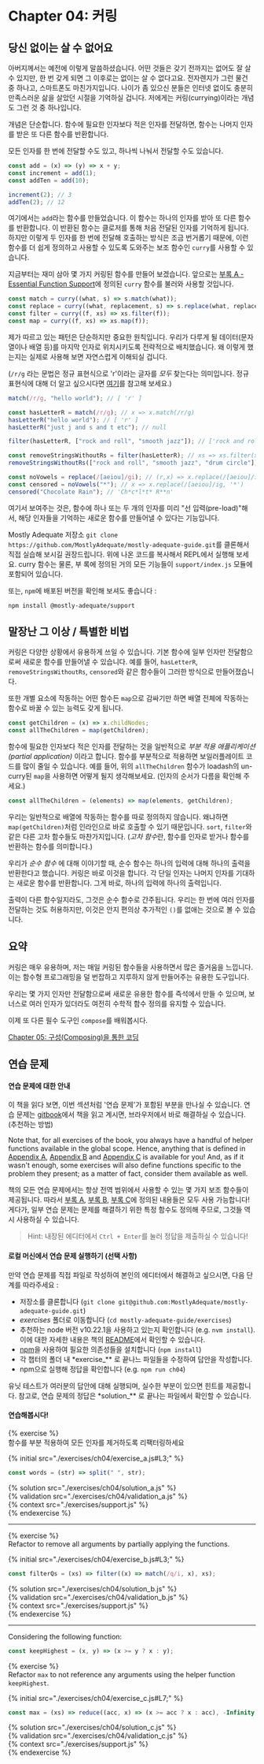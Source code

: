 # Chapter 04: 커링

## 당신 없이는 살 수 없어요

아버지께서는 예전에 이렇게 말씀하셨습니다. 어떤 것들은 갖기 전까지는 없어도 잘 살 수 있지만, 한 번 갖게 되면 그 이후로는 없이는 살 수 없다고요. 전자렌지가 그런 물건 중 하나고, 스마트폰도 마친가지입니다. 나이가 좀 있으신 분들은 인터넷 없이도 충분히 만족스러운 삶을 살았던 시절을 기억하실 겁니다. 저에게는 커링(currying)이라는 개념도 그런 것 중 하나입니다.

개념은 단순합니다. 함수에 필요한 인자보다 적은 인자를 전달하면, 함수는 나머지 인자를 받은 또 다른 함수를 반환합니다.

모든 인자를 한 번에 전달할 수도 있고, 하나씩 나눠서 전달할 수도 있습니다.

```js
const add = (x) => (y) => x + y;
const increment = add(1);
const addTen = add(10);

increment(2); // 3
addTen(2); // 12
```

여기에서는 `add`라는 함수를 만들었습니다. 이 함수는 하나의 인자를 받아 또 다른 함수를 반환합니다. 이 반환된 함수는 클로저를 통해 처음 전달된 인자를 기억하게 됩니다. 하지만 이렇게 두 인자를 한 번에 전달해 호출하는 방식은 조금 번거롭기 때문에, 이런 함수를 더 쉽게 정의하고 사용할 수 있도록 도와주는 보조 함수인 `curry`를 사용할 수 있습니다.

지금부터는 재미 삼아 몇 가지 커링된 함수를 만들어 보겠습니다. 앞으로는 [부록 A - Essential Function Support](./appendix_a.md)에 정의된 `curry` 함수를 불러와 사용할 것입니다.

```js
const match = curry((what, s) => s.match(what));
const replace = curry((what, replacement, s) => s.replace(what, replacement));
const filter = curry((f, xs) => xs.filter(f));
const map = curry((f, xs) => xs.map(f));
```

제가 따르고 있는 패턴은 단순하지만 중요한 원칙입니다. 우리가 다루게 될 데이터(문자열이나 배열 등)를 마지막 인자로 위치시키도록 전략적으로 배치했습니다. 왜 이렇게 했는지는 실제로 사용해 보면 자연스럽게 이해되실 겁니다.

(`/r/g` 라는 문법은 정규 표현식으로 'r'이라는 글자를 _모두_ 찾는다는 의미입니다. 정규 표현식에 대해 더 알고 싶으시다면 [여기](https://developer.mozilla.org/en-US/docs/Web/JavaScript/Guide/Regular_Expressions)를 참고해 보세요.)

```js
match(/r/g, "hello world"); // [ 'r' ]

const hasLetterR = match(/r/g); // x => x.match(/r/g)
hasLetterR("hello world"); // [ 'r' ]
hasLetterR("just j and s and t etc"); // null

filter(hasLetterR, ["rock and roll", "smooth jazz"]); // ['rock and roll']

const removeStringsWithoutRs = filter(hasLetterR); // xs => xs.filter(x => x.match(/r/g))
removeStringsWithoutRs(["rock and roll", "smooth jazz", "drum circle"]); // ['rock and roll', 'drum circle']

const noVowels = replace(/[aeiou]/gi); // (r,x) => x.replace(/[aeiou]/ig, r)
const censored = noVowels("*"); // x => x.replace(/[aeiou]/ig, '*')
censored("Chocolate Rain"); // 'Ch*c*l*t* R**n'
```

여기서 보여주는 것은, 함수에 하나 또는 두 개의 인자를 미리 "선 입력(pre-load)"해서, 해당 인자들을 기억하는 새로운 함수를 만들어낼 수 있다는 기능입니다.

Mostly Adequate 저장소 `git clone
https://github.com/MostlyAdequate/mostly-adequate-guide.git`를 클론해서 직접 실습해 보시길 권장드립니다. 위에 나온 코드를 복사해서 REPL에서 실행해 보세요. curry 함수는 물론, 부 록에 정의된 거의 모든 기능들이 `support/index.js` 모듈에 포함되어 있습니다.

또는, `npm`에 배포된 버전을 확인해 보셔도 좋습니다 :

```
npm install @mostly-adequate/support
```

## 말장난 그 이상 / 특별한 비법

커링은 다양한 상황에서 유용하게 쓰일 수 있습니다. 기본 함수에 일부 인자만 전달함으로써 새로운 함수를 만들어낼 수 있습니다. 예를 들어, `hasLetterR`, `removeStringsWithoutRs`, `censored`와 같은 함수들이 그러한 방식으로 만들어졌습니다.

또한 개별 요소에 작동하는 어떤 함수든 `map`으로 감싸기만 하면 배열 전체에 작동하는 함수로 바꿀 수 있는 능력도 갖게 됩니다.

```js
const getChildren = (x) => x.childNodes;
const allTheChildren = map(getChildren);
```

함수에 필요한 인자보다 적은 인자를 전달하는 것을 일반적으로 _부분 적용 애플리케이션(partial application)_ 이라고 합니다. 함수를 부분적으로 적용하면 보일러플레이트 코드를 많이 줄일 수 있습니다. 예를 들어, 위의 `allTheChildren` 함수가 loadash의 un-curry된 `map`을 사용하면 어떻게 될지 생각해보세요. (인자의 순서가 다름을 확인해 주세요.)

```js
const allTheChildren = (elements) => map(elements, getChildren);
```

우리는 일반적으로 배열에 작동하는 함수를 따로 정의하지 않습니다. 왜냐하면 `map(getChildren)`처럼 인라인으로 바로 호출할 수 있기 때문입니다. `sort`, `filter`와 같은 다른 고차 함수들도 마찬가지입니다. (*고차 함수*란, 함수를 인자로 받거나 함수를 반환하는 함수를 의미합니다.)

우리가 _순수 함수_ 에 대해 이야기할 때, 순수 함수는 하나의 입력에 대해 하나의 출력을 반환한다고 했습니다. 커링은 바로 이것을 합니다. 각 단일 인자는 나머지 인자를 기대하는 새로운 함수를 반환합니다. 그게 바로, 하나의 입력에 하나의 출력입니다.

출력이 다른 함수일지라도, 그것은 순수 함수로 간주됩니다. 우리는 한 번에 여러 인자를 전달하는 것도 허용하지만, 이것은 안지 편의상 추가적인 `()`를 없애는 것으로 볼 수 있습니다.

## 요약

커링은 매우 유용하며, 저는 매일 커링된 함수들을 사용하면서 많은 즐거움을 느낍니다. 이는 함수형 프로그래밍을 덜 번잡하고 지루하지 않게 만들어주는 유용한 도구입니다.

우리는 몇 가지 인자만 전달함으로써 새로운 유용한 함수를 즉석에서 만들 수 있으며, 보너스로 여러 인자가 있더라도 여전히 수학적 함수 정의를 유지할 수 있습니다.

이제 또 다른 필수 도구인 `compose`를 배워봅시다.

[Chapter 05: 구성(Composing)을 통한 코딩](ch05-kr.md)

## 연습 문제

#### 연습 문제에 대한 안내

이 책을 읽다 보면, 이번 섹션처럼 '연습 문제'가 포함된 부분을 만나실 수 있습니다. 연습 문제는 [gitbook](https://mostly-adequate.gitbooks.io/mostly-adequate-guide)에서 책을 읽고 계시면, 브라우저에서 바로 해결하실 수 있습니다. (추천하는 방법)

Note that, for all exercises of the book, you always have a handful of helper functions
available in the global scope. Hence, anything that is defined in [Appendix A](./appendix_a.md),
[Appendix B](./appendix_b.md) and [Appendix C](./appendix_c.md) is available for you! And, as
if it wasn't enough, some exercises will also define functions specific to the problem
they present; as a matter of fact, consider them available as well.

책의 모든 연습 문제에서는 항상 전역 범위에서 사용할 수 있는 몇 가지 보조 함수들이 제공됩니다. 따라서 [부록 A](./appendix_a.md),
[부록 B](./appendix_b.md), [부록 C](./appendix_c.md)에 정의된 내용들은 모두 사용 가능합니다! 게다가, 일부 연습 문제는 문제를 해결하기 위한 특정 함수도 정의해 주므로, 그것들 역시 사용하실 수 있습니다.

> Hint: 내장된 에디터에서 `Ctrl + Enter`를 눌러 정답을 제출하실 수 있습니다!

#### 로컬 머신에서 연습 문제 실행하기 (선택 사항)

만약 연습 문제를 직접 파일로 작성하여 본인의 에디터에서 해결하고 싶으시면, 다음 단계를 따라주세요 :

- 저장소를 클론합니다 (`git clone git@github.com:MostlyAdequate/mostly-adequate-guide.git`)
- _exercises_ 폴더로 이동합니다 (`cd mostly-adequate-guide/exercises`)
- 추천하는 node 버전 v10.22.1을 사용하고 있는지 확인합니다 (e.g. `nvm install`). 이에 대한 자세한 내용은 책의 [README](./README.md#about-the-nodejs-version)에서 확인할 수 있습니다.
- [npm](https://docs.npmjs.com/downloading-and-installing-node-js-and-npm)을 사용하여 필요한 의존성들을 설치합니다 (`npm install`)
- 각 챕터의 폴더 내 \*exercise\_\*\* 로 끝나느 파일들을 수정하여 답안을 작성합니다.
- npm으로 실행해 정답을 확인합니다 (e.g. `npm run ch04`)

유닛 테스트가 여러분의 답안에 대해 실행되며, 실수한 부분이 있으면 힌트를 제공합니다. 참고로, 연습 문제의 정답은 \*solution\_\*\* 로 끝나는 파일에서 확인할 수 있습니다.

#### 연습해봅시다!

{% exercise %}  
함수를 부분 적용하여 모든 인자를 제거하도록 리팩터링하세요

{% initial src="./exercises/ch04/exercise_a.js#L3;" %}

```js
const words = (str) => split(" ", str);
```

{% solution src="./exercises/ch04/solution_a.js" %}  
{% validation src="./exercises/ch04/validation_a.js" %}  
{% context src="./exercises/support.js" %}  
{% endexercise %}

---

{% exercise %}  
Refactor to remove all arguments by partially applying the functions.

{% initial src="./exercises/ch04/exercise_b.js#L3;" %}

```js
const filterQs = (xs) => filter((x) => match(/q/i, x), xs);
```

{% solution src="./exercises/ch04/solution_b.js" %}  
{% validation src="./exercises/ch04/validation_b.js" %}  
{% context src="./exercises/support.js" %}  
{% endexercise %}

---

Considering the following function:

```js
const keepHighest = (x, y) => (x >= y ? x : y);
```

{% exercise %}  
Refactor `max` to not reference any arguments using the helper function `keepHighest`.

{% initial src="./exercises/ch04/exercise_c.js#L7;" %}

```js
const max = (xs) => reduce((acc, x) => (x >= acc ? x : acc), -Infinity, xs);
```

{% solution src="./exercises/ch04/solution_c.js" %}  
{% validation src="./exercises/ch04/validation_c.js" %}  
{% context src="./exercises/support.js" %}  
{% endexercise %}
